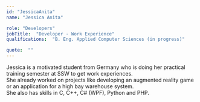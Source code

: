 ```yaml
---
id: "JessicaAnita"
name: "Jessica Anita"

role: "Developers"
jobTitle:  "Developer - Work Experience"
qualifications:  "B. Eng. Applied Computer Sciences (in progress)"

quote:  ""
---
```


Jessica is a motivated student from Germany who is doing her practical training semester at SSW to get work experiences.  
She already worked on projects like developing an augmented reality game or an application for a high bay warehouse system.  
She also has skills in C, C++, C# (WPF), Python and PHP.  
